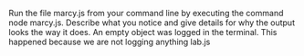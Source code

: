 Run the file marcy.js from your command line by executing the command node marcy.js.
Describe what you notice and give details for why the output looks the way it does.
    An empty object was logged in the terminal. This happened because we are not logging
  anything lab.js